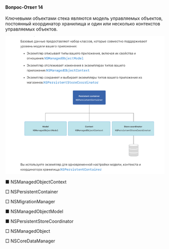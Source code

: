 #### Вопрос-Ответ 14
Ключевыми объектами стека являются модель управляемых объектов, постоянный координатор хранилища и один или несколько контекстов управляемых объектов. 

![](https://github.com/TOxaREY/Answers_Objective-C/blob/master/image/QA_14.png)



■ NSManagedObjectContext

□ NSPersistentContainer

□ NSMigrationManager

■ NSManagedObjectModel

■ NSPersistentStoreCoordinator

□ NSManagedObject

□ NSCoreDataManager